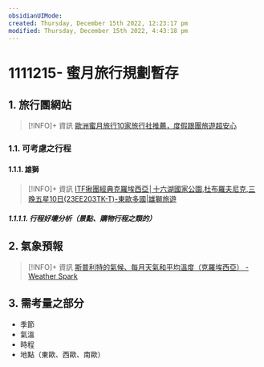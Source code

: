 ```yaml
---
obsidianUIMode: 
created: Thursday, December 15th 2022, 12:23:17 pm
modified: Thursday, December 15th 2022, 4:43:18 pm
---
```

# 1111215- 蜜月旅行規劃暫存

## 1. 旅行團網站
> [!INFO]+ 資訊
> [歐洲蜜月旅行10家旅行社推薦，度假跟團旅遊超安心](https://www.weddings.tw/%E8%9C%9C%E6%9C%88%E8%A1%8C%E5%89%8D%E6%BA%96%E5%82%99%E6%AD%90%E6%B4%B2%E8%9C%9C%E6%9C%88%E6%8E%A8%E8%96%A6%E6%97%85%E8%A1%8C%E7%A4%BE/)


### 1.1. 可考慮之行程

#### 1.1.1. 雄獅
> [!INFO]+ 資訊
> [ITF揪團經典克羅埃西亞│十六湖國家公園,杜布羅夫尼克,三晚五星10日(23EE203TK-T)-東歐多國|雄獅旅遊](https://travel.liontravel.com/detail?NormGroupID=9b6735a8-d151-4068-b496-3af216d66523&GroupID=23EE317TK-T)
##### 1.1.1.1. 行程好壞分析（景點、購物行程之類的）


## 2. 氣象預報

> [!INFO]+ 資訊
> [斯普利特的氣候、每月天氣和平均溫度（克羅埃西亞） - Weather Spark](https://tw.weatherspark.com/y/80692/%E6%96%AF%E6%99%AE%E5%88%A9%E7%89%B9%E3%80%81%E5%85%8B%E7%BE%85%E5%9F%83%E8%A5%BF%E4%BA%9E%E7%9A%84%E5%85%A8%E5%B9%B4%E5%B9%B3%E5%9D%87%E5%A4%A9%E6%B0%A3)


## 3. 需考量之部分
- 季節
- 氣溫
- 時程
- 地點（東歐、西歐、南歐）
